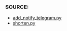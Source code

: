 ### SOURCE:
 * [add_notify_telegram.py](https://github.com/gil9red/telegram_notifications_bot/blob/c1077c3971f6ad1f1daa8abb81921a5f67cfc5ff/add_notify_use_web.py)
 * [shorten.py](https://github.com/gil9red/SimplePyScripts/blob/cd5bf42742b2de4706a82aecb00e20ca0f043f8e/shorten.py)
